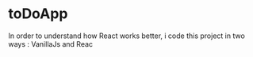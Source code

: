 # toDoApp

In order to understand how React works better, i code this project in two ways : VanillaJs and Reac
